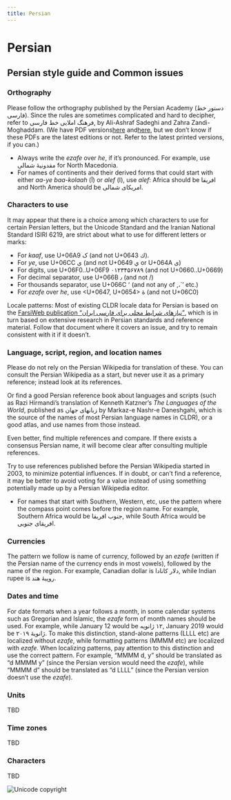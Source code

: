 ```yaml
---
title: Persian
---
```


# Persian

## Persian style guide and Common issues

### Orthography

Please follow the orthography published by the Persian Academy (دستور خط فارسی). Since the rules are sometimes complicated and hard to decipher, refer to فرهنگ املایی خط فارسی, by Ali-Ashraf Sadeghi and Zahra Zandi-Moghaddam. (We have PDF versions[here](https://drive.google.com/file/d/1R2_7PMMxNzu_rYZvUQgWEGsFBA549Z1K/view?usp=sharing) and[here](https://drive.google.com/file/d/1bDIQ2XWGsahQbg9yZ3DqLKaFuh41RBxx/view?usp=sharing), but we don’t know if these PDFs are the latest editions or not. Refer to the latest printed versions, if you can.)

- Always write the *ezafe* over *he*, if it’s pronounced. For example, use مقدونیهٔ شمالی for North Macedonia.
- For names of continents and their derived forms that could start with either *aa-ye baa-kolaah* (آ) or *alef* (ا), use *alef*: Africa should be افریقا and North America should be امریکای شمالی.

### Characters to use

It may appear that there is a choice among which characters to use for certain Persian letters, but the Unicode Standard and the Iranian National Standard ISIRI 6219, are strict about what to use for different letters or marks:

- For *kaaf*, use U+06A9 ک (and not U+0643 ك).
- For *ye*, use U+06CC ی (and not U+0649 ي or U+064A ى)
- For digits, use U+06F0..U+06F9 ۰۱۲۳۴۵۶۷۸۹ (and not U+0660..U+0669)
- For decimal separator, use U+066B ٫ (and not /)
- For thousands separator, use U+066C ٬ (and not any of ,،`’ etc.)
- For *ezafe* over *he*, use \<U+0647, U+0654> هٔ (and not U+06C0)

Locale patterns: Most of existing CLDR locale data for Persian is based on the [FarsiWeb publication “نیازهای شرایط محلی برای فارسی ایران”](https://drive.google.com/file/d/1yDoUbXnV_q6mrzzaRZK_AvsOLaU-O9Qy/view?usp=sharing), which is in turn based on extensive research in Persian standards and reference material. Follow that document where it covers an issue, and try to remain consistent with it if it doesn’t.

### Language, script, region, and location names

Please do not rely on the Persian Wikipedia for translation of these. You can consult the Persian Wikipedia as a start, but never use it as a primary reference; instead look at its references.

Or find a good Persian reference book about languages and scripts (such as Razi Hirmandi’s translation of Kenneth Katzner’s *The Languages of the World*, published as زبانهای جهان by Markaz-e Nashr-e Daneshgahi, which is the source of the names of most Persian language names in CLDR), or a good atlas, and use names from those instead.

Even better, find multiple references and compare. If there exists a consensus Persian name, it will become clear after consulting multiple references.

Try to use references published before the Persian Wikipedia started in 2003, to minimize potential influences. If in doubt, or can’t find a reference, it may be better to avoid voting for a value instead of using something potentially made up by a Persian Wikipedia editor.

- For names that start with Southern, Western, etc, use the pattern where the compass point comes before the region name. For example, Southern Africa would be جنوب افریقا, while South Africa would be افریقای جنوبی.

### Currencies

The pattern we follow is name of currency, followed by an *ezafe* (written if the Persian name of the currency ends in most vowels), followed by the name of the region. For example, Canadian dollar is دلار کانادا, while Indian rupee is روپیهٔ هند.

### Dates and time

For date formats when a year follows a month, in some calendar systems such as Gregorian and Islamic, the *ezafe* form of month names should be used. For example, while January 12 would be ‏۱۲ ژانویه, January 2019 would be ژانویهٔ ۲۰۱۹. To make this distinction, stand-alone patterns (LLLL etc) are localized without *ezafe*, while formatting patterns (MMMM etc) are localized with *ezafe*. When localizing patterns, pay attention to this distinction and use the correct pattern. For example, “MMMM d, y” should be translated as “d MMMM y” (since the Persian version would need the *ezafe*), while “MMMM d” should be translated as “d LLLL” (since the Persian version doesn’t use the *ezafe*).

### Units

TBD

### Time zones

TBD

### Characters

TBD


![Unicode copyright](https://www.unicode.org/img/hb_notice.gif)